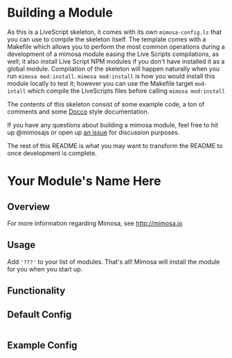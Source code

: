 Building a Module
===

As this is a LiveScript skeleton, it comes with its own `mimosa-config.ls` that you can use to compile the skeleton itself.  The template comes with a Makefile which allows you to perform the most common operations during a development of a mimosa module easing the Live Scripts compilations, as well; it also install Live Script NPM modules if you don't have installed it as a global module.
Compilation of the skeleton will happen naturally when you run `mimosa mod:install`.  `mimosa mod:install` is how you would install this module locally to test it; however you can use the Makefile target `mod-intall` which compile the LiveScripts files before calling `mimosa mod:install`

The contents of this skeleton consist of some example code, a ton of comments and some [Docco](http://jashkenas.github.io/docco/) style documentation.

If you have any questions about building a mimosa module, feel free to hit up @mimosajs or open up [an issue](https://github.com/dbashford/mimosa/issues?state=open) for discussion purposes.

The rest of this README is what you may want to transform the README to once development is complete.

Your Module's Name Here
===========
## Overview

For more information regarding Mimosa, see http://mimosa.io

## Usage

Add `'???'` to your list of modules.  That's all!  Mimosa will install the module for you when you start up.

## Functionality


## Default Config

```
```

## Example Config

```
```
